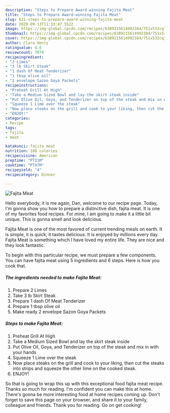 ```yaml
---
description: "Steps to Prepare Award-winning Fajita Meat"
title: "Steps to Prepare Award-winning Fajita Meat"
slug: 621-steps-to-prepare-award-winning-fajita-meat
date: 2020-09-13T11:33:47.552Z
image: https://img-global.cpcdn.com/recipes/6389215614992384/751x532cq70/fajita-meat-recipe-main-photo.jpg
thumbnail: https://img-global.cpcdn.com/recipes/6389215614992384/751x532cq70/fajita-meat-recipe-main-photo.jpg
cover: https://img-global.cpcdn.com/recipes/6389215614992384/751x532cq70/fajita-meat-recipe-main-photo.jpg
author: Clara Henry
ratingvalue: 4.6
reviewcount: 7074
recipeingredient:
- "2 Limes"
- "3 lb Skirt Steak"
- "1 dash Of Meat Tenderizer"
- "1 tbsp olive oil"
- "2 envelope Sazon Goya Packets"
recipeinstructions:
- "Preheat Grill At High"
- "Take a Medium Sized Bowl and lay the skirt steak inside"
- "Put Olive Oil, Goya, and Tenderizer on top of the steak and mix in with your hands"
- "Squeeze 1 Lime over the steak"
- "Now place steaks on the grill and cook to your liking, then cut the steaks into strips and squeeze the other lime on the cooked steak."
- "ENJOY!"
categories:
- Recipe
tags:
- fajita
- meat

katakunci: fajita meat 
nutrition: 108 calories
recipecuisine: American
preptime: "PT21M"
cooktime: "PT47M"
recipeyield: "4"
recipecategory: Dinner

---
```



![Fajita Meat](https://img-global.cpcdn.com/recipes/6389215614992384/751x532cq70/fajita-meat-recipe-main-photo.jpg)

Hello everybody, it is me again, Dan, welcome to our recipe page. Today, I'm gonna show you how to prepare a distinctive dish, fajita meat. It is one of my favorites food recipes. For mine, I am going to make it a little bit unique. This is gonna smell and look delicious.



Fajita Meat is one of the most favored of current trending meals on earth. It is simple, it is quick, it tastes delicious. It is enjoyed by millions every day. Fajita Meat is something which I have loved my entire life. They are nice and they look fantastic.


To begin with this particular recipe, we must prepare a few components. You can have fajita meat using 5 ingredients and 6 steps. Here is how you cook that.

<!--inarticleads1-->

##### The ingredients needed to make Fajita Meat:

1. Prepare 2 Limes
1. Take 3 lb Skirt Steak
1. Prepare 1 dash Of Meat Tenderizer
1. Prepare 1 tbsp olive oil
1. Make ready 2 envelope Sazon Goya Packets




<!--inarticleads2-->

##### Steps to make Fajita Meat:

1. Preheat Grill At High
1. Take a Medium Sized Bowl and lay the skirt steak inside
1. Put Olive Oil, Goya, and Tenderizer on top of the steak and mix in with your hands
1. Squeeze 1 Lime over the steak
1. Now place steaks on the grill and cook to your liking, then cut the steaks into strips and squeeze the other lime on the cooked steak.
1. ENJOY!




So that is going to wrap this up with this exceptional food fajita meat recipe. Thanks so much for reading. I'm confident you can make this at home. There's gonna be more interesting food at home recipes coming up. Don't forget to save this page on your browser, and share it to your family, colleague and friends. Thank you for reading. Go on get cooking!
